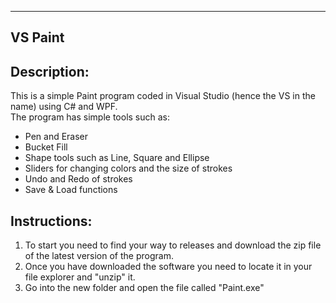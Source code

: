   --------
  VS Paint
  --------

## Description:
This is a simple Paint program coded in Visual Studio (hence the VS in the name) using C# and WPF.  
  The program has simple tools such as:
  - Pen and Eraser
  - Bucket Fill
  - Shape tools such as Line, Square and Ellipse
  - Sliders for changing colors and the size of strokes
  - Undo and Redo of strokes
  - Save & Load functions


## Instructions:
  1. To start you need to find your way to releases and download the zip file of the latest version of the program.
  2. Once you have downloaded the software you need to locate it in your file explorer and "unzip" it.
  3. Go into the new folder and open the file called "Paint.exe"
  
